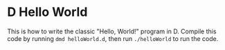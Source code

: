 # D Hello World
This is how to write the classic "Hello, World!" program in D. Compile this code by running `dmd helloWorld.d`, then run `./helloWorld` to run the code.
